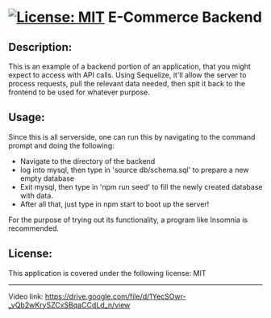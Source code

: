 # [![License: MIT](https://img.shields.io/badge/License-MIT-yellow.svg)](https://opensource.org/licenses/MIT) E-Commerce Backend

## Description:

This is an example of a backend portion of an application, that you might expect to access with API calls. Using Sequelize, it'll allow the server to process requests, pull the relevant data needed, then spit it back to the frontend to be used for whatever purpose.

## Usage:

Since this is all serverside, one can run this by navigating to the command prompt and doing the following:

- Navigate to the directory of the backend
- log into mysql, then type in 'source db/schema.sql' to prepare a new empty database
- Exit mysql, then type in 'npm run seed' to fill the newly created database with data.
- After all that, just type in npm start to boot up the server!

For the purpose of trying out its functionality, a program like Insomnia is recommended.

## License:

This application is covered under the following license: MIT

- - -

Video link: https://drive.google.com/file/d/1YecSOwr-_vQb2wKrySZCxSBqaCCdLd_n/view